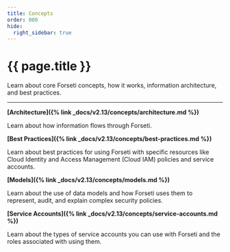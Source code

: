 ```yaml
---
title: Concepts
order: 000
hide:
  right_sidebar: true
---
```


# {{ page.title }}

Learn about core Forseti concepts, how it works, information architecture, and best practices.

---

**[Architecture]({% link _docs/v2.13/concepts/architecture.md %})**

Learn about how information flows through Forseti.

**[Best Practices]({% link _docs/v2.13/concepts/best-practices.md %})**

Learn about best practices for using Forseti with specific resources like Cloud Identity and
Access Management (Cloud IAM) policies and service accounts.

**[Models]({% link _docs/v2.13/concepts/models.md %})**

Learn about the use of data models and how Forseti uses them to represent, audit, and explain
complex security policies.

**[Service Accounts]({% link _docs/v2.13/concepts/service-accounts.md %})**

Learn about the types of service accounts you can use with Forseti and the roles associated with
using them.
